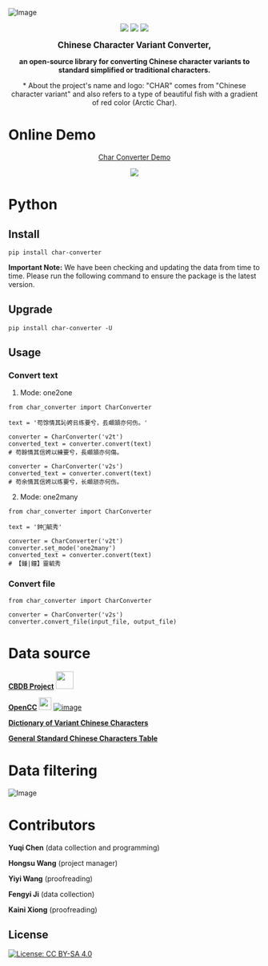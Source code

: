 ![Image](https://raw.githubusercontent.com/yukiyuqichen/CHAR/main/img/icon.png)

<p align="center">
<a href="https://pypi.org/project/char-converter">
    <img src="https://img.shields.io/pypi/v/char-converter.svg" /></a>
<a href="http://www.apache.org/licenses/">
    <img src="https://img.shields.io/badge/License-MIT-green.svg" /></a>
<a href="https://colab.research.google.com/github/yukiyuqichen/CHAR/blob/main/test/test.ipynb">
    <img src="https://colab.research.google.com/assets/colab-badge.svg" /></a>
</p>


<p align="center">
<big><strong>Chinese Character Variant Converter,</strong></big>
</p>
<p align="center">
<strong>an open-source library for converting Chinese character variants to standard simplified or traditional characters.</strong>
</p>
<p align="center">
* About the project's name and logo: "CHAR" comes from "Chinese character variant" and also refers to a type of beautiful fish with a gradient of red color (Arctic Char).
</p>

# Online Demo
<p align="center">
  <a href="https://yukiyuqichen.github.io/CHAR/">Char Converter Demo</a>
</p>

<p align="center">
<img src="https://raw.githubusercontent.com/yukiyuqichen/CHAR/main/img/demo.png" />
</p>

# Python

## Install
```
pip install char-converter
```
**Important Note:** We have been checking and updating the data from time to time. Please run the following command to ensure the package is the latest version.

## Upgrade
```
pip install char-converter -U
```

## Usage
### Convert text
1. Mode: one2one
```
from char_converter import CharConverter

text = '苟馀情其訫姱㠯练要兮，镸顑頷亦何伤。'

converter = CharConverter('v2t')
converted_text = converter.convert(text)
# 苟餘情其信姱以練要兮，長顑頷亦何傷。

converter = CharConverter('v2s')
converted_text = converter.convert(text)
# 苟余情其信姱以练要兮，长顑颔亦何伤。
```
2. Mode: one2many
```
from char_converter import CharConverter

text = '鈡𩄇毓秀'

converter = CharConverter('v2t')
converter.set_mode('one2many')
converted_text = converter.convert(text)
# 【鍾|鐘】靈毓秀
```

### Convert file
```
from char_converter import CharConverter

converter = CharConverter('v2s')
converter.convert_file(input_file, output_file)
```

# Data source

**[CBDB Project](https://projects.iq.harvard.edu/cbdb)**
<img src="https://projects.iq.harvard.edu/sites/projects.iq.harvard.edu/files/cbdb/files/logo.png?m=1696407478" width="35">

**[OpenCC](https://github.com/BYVoid/OpenCC)**
<img src="https://c.disquscdn.com/uploads/users/3634/6167/avatar200.jpg?1660808503" width="25">
[![image](https://img.shields.io/badge/License-Apache--2.0-green.svg)](http://www.apache.org/licenses/)

**[Dictionary of Variant Chinese Characters](https://dict.variants.moe.edu.tw/variants/rbt/home.do)**

**[General Standard Chinese Characters Table](http://www.moe.gov.cn/jyb_sjzl/ziliao/A19/201306/t20130601_186002.html)**


# Data filtering
![Image](https://raw.githubusercontent.com/yukiyuqichen/CHAR/main/img/workflow.png)


# Contributors

**Yuqi Chen** (data collection and programming)

**Hongsu Wang** (project manager)

**Yiyi Wang** (proofreading)

**Fengyi Ji** (data collection)

**Kaini Xiong** (proofreading)


## License

[![License: CC BY-SA 4.0](https://licensebuttons.net/l/by-sa/4.0/88x31.png)](https://creativecommons.org/licenses/by-sa/4.0/)




